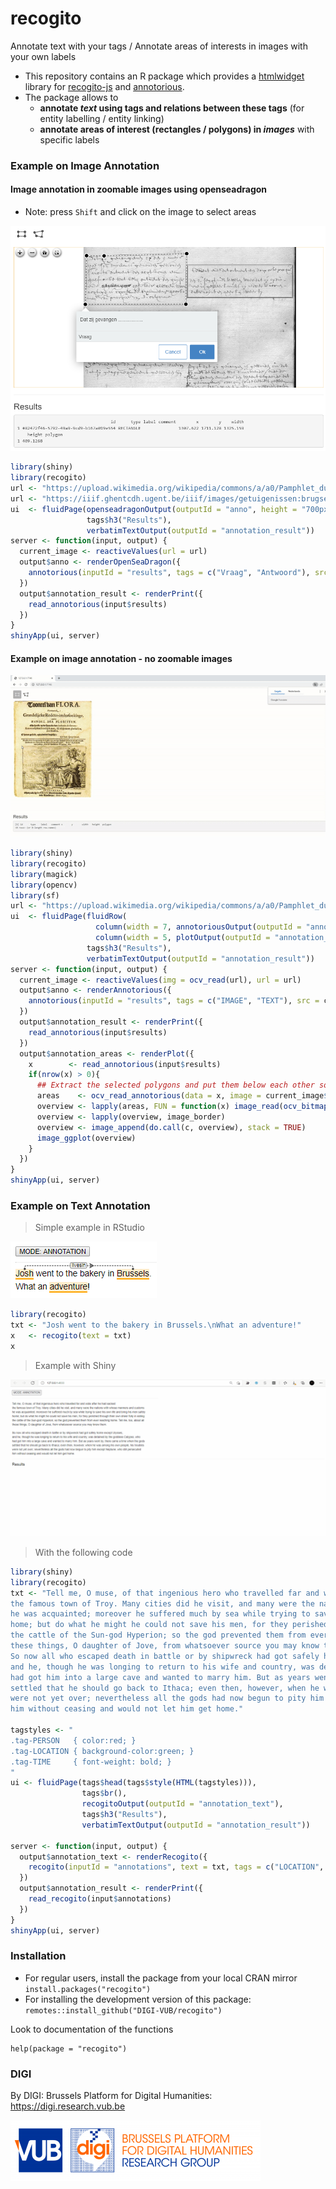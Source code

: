 # recogito

Annotate text with your tags / Annotate areas of interests in images with your own labels

- This repository contains an R package which provides a [htmlwidget](https://www.htmlwidgets.org) library for [recogito-js](https://github.com/recogito/recogito-js) and  [annotorious](https://github.com/recogito/annotorious).
- The package allows to 
    - **annotate *text* using tags and relations between these tags** (for entity labelling / entity linking)
    - **annotate areas of interest (rectangles / polygons) in *images*** with specific labels

### Example on Image Annotation

#### Image annotation in **zoomable images** using openseadragon 

- Note: press `Shift` and click on the image to select areas

![](tools/example-openseadragon.png)


```r
library(shiny)
library(recogito)
url <- "https://upload.wikimedia.org/wikipedia/commons/a/a0/Pamphlet_dutch_tulipomania_1637.jpg"
url <- "https://iiif.ghentcdh.ugent.be/iiif/images/getuigenissen:brugse_vrije:RABrugge_I15_16999_V02:RABrugge_I15_16999_V02_01/full/full/0/default.jpg"
ui  <- fluidPage(openseadragonOutput(outputId = "anno", height = "700px"),
                 tags$h3("Results"),
                 verbatimTextOutput(outputId = "annotation_result"))
server <- function(input, output) {
  current_image <- reactiveValues(url = url)
  output$anno <- renderOpenSeaDragon({
    annotorious(inputId = "results", tags = c("Vraag", "Antwoord"), src = current_image$url, type = "openseadragon")
  })
  output$annotation_result <- renderPrint({
    read_annotorious(input$results)
  })
}
shinyApp(ui, server)
```

#### Example on image annotation - no zoomable images

![](tools/example-annotorious-shiny.gif)

```r
library(shiny)
library(recogito)
library(magick)
library(opencv)
library(sf)
url <- "https://upload.wikimedia.org/wikipedia/commons/a/a0/Pamphlet_dutch_tulipomania_1637.jpg"
ui  <- fluidPage(fluidRow(
                   column(width = 7, annotoriousOutput(outputId = "anno", height = "600px")), 
                   column(width = 5, plotOutput(outputId = "annotation_areas", height = "600px"))),
                 tags$h3("Results"),
                 verbatimTextOutput(outputId = "annotation_result"))
server <- function(input, output) {
  current_image <- reactiveValues(img = ocv_read(url), url = url)
  output$anno <- renderAnnotorious({
    annotorious(inputId = "results", tags = c("IMAGE", "TEXT"), src = current_image$url)
  })
  output$annotation_result <- renderPrint({
    read_annotorious(input$results)
  })
  output$annotation_areas <- renderPlot({
    x        <- read_annotorious(input$results)
    if(nrow(x) > 0){
      ## Extract the selected polygons and put them below each other so show the selections in annotation_areas
      areas    <- ocv_read_annotorious(data = x, image = current_image$img)
      overview <- lapply(areas, FUN = function(x) image_read(ocv_bitmap(x)))
      overview <- lapply(overview, image_border)
      overview <- image_append(do.call(c, overview), stack = TRUE)
      image_ggplot(overview)
    }
  })
}
shinyApp(ui, server)
```



### Example on Text Annotation

> Simple example in RStudio

![](tools/example-recogito-basic.png)

```r
library(recogito)
txt <- "Josh went to the bakery in Brussels.\nWhat an adventure!"
x   <- recogito(text = txt)
x
```

> Example with Shiny

![](tools/example-recogito-shiny.gif)

> With the following code

```r
library(shiny)
library(recogito)
txt <- "Tell me, O muse, of that ingenious hero who travelled far and wide after he had sacked
the famous town of Troy. Many cities did he visit, and many were the nations with whose manners and customs
he was acquainted; moreover he suffered much by sea while trying to save his own life and bring his men safely
home; but do what he might he could not save his men, for they perished through their own sheer folly in eating
the cattle of the Sun-god Hyperion; so the god prevented them from ever reaching home. Tell me, too, about all
these things, O daughter of Jove, from whatsoever source you may know them.\n
So now all who escaped death in battle or by shipwreck had got safely home except Ulysses,
and he, though he was longing to return to his wife and country, was detained by the goddess Calypso, who
had got him into a large cave and wanted to marry him. But as years went by, there came a time when the gods
settled that he should go back to Ithaca; even then, however, when he was among his own people, his troubles
were not yet over; nevertheless all the gods had now begun to pity him except Neptune, who still persecuted
him without ceasing and would not let him get home."

tagstyles <- "
.tag-PERSON   { color:red; }
.tag-LOCATION { background-color:green; }
.tag-TIME     { font-weight: bold; }
"
ui <- fluidPage(tags$head(tags$style(HTML(tagstyles))),
                tags$br(),
                recogitoOutput(outputId = "annotation_text"),
                tags$h3("Results"),
                verbatimTextOutput(outputId = "annotation_result"))

server <- function(input, output) {
  output$annotation_text <- renderRecogito({
    recogito(inputId = "annotations", text = txt, tags = c("LOCATION", "TIME", "PERSON"))
  })
  output$annotation_result <- renderPrint({
    read_recogito(input$annotations)
  })
}
shinyApp(ui, server)
```

### Installation

- For regular users, install the package from your local CRAN mirror `install.packages("recogito")`
- For installing the development version of this package: `remotes::install_github("DIGI-VUB/recogito")`

Look to documentation of the functions

```
help(package = "recogito")
```


### DIGI

By DIGI: Brussels Platform for Digital Humanities: https://digi.research.vub.be

![](tools/logo.png)
